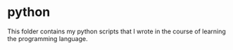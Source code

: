 python
======

This folder contains my python scripts that I wrote in the course of learning the programming language.

